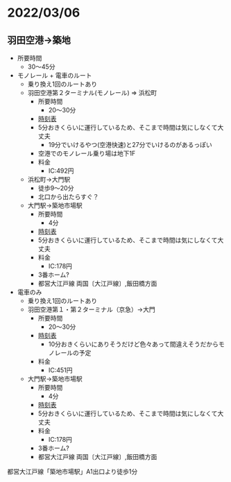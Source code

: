 # 2022/03/06

## 羽田空港→築地

- 所要時間
  - 30～45分
- モノレール + 電車のルート
  - 乗り換え1回のルートあり
  - 羽田空港第２ターミナル(モノレール) ⇒ 浜松町
    - 所要時間
      - 20～30分
    - [時刻表](https://www.navitime.co.jp/diagram/depArrTimeList?hour=9&departure=00009397&arrival=00007843&line=00000783&date=2022-03-06&updown=0&trainType=)
    - 5分おきくらいに運行しているため、そこまで時間は気にしなくて大丈夫
      - 19分でいけるやつ(空港快速)と27分でいけるのがあるっぽい
    - 空港でのモノレール乗り場は地下1F
    - 料金
      - IC:492円
  - 浜松町→大門駅
    - 徒歩9～20分
    - 北口から出たらすぐ？
  - 大門駅→築地市場駅
    - 所要時間
      - 4分
    - [時刻表](https://www.navitime.co.jp/diagram/depArrTimeList?hour=9&departure=00005767&arrival=00009221&line=00000792&date=2022-03-06&updown=0&trainType=)
    - 5分おきくらいに運行しているため、そこまで時間は気にしなくて大丈夫
    - 料金
      - IC:178円
    - 3番ホーム?
    - 都営大江戸線 両国〔大江戸線〕,飯田橋方面
- 電車のみ
  - 乗り換え1回のルートあり
  - 羽田空港第１・第２ターミナル（京急）→大門
    - 所要時間
      - 20～30分
    - [時刻表](https://www.jorudan.co.jp/time/eki_%E7%BE%BD%E7%94%B0%E7%A9%BA%E6%B8%AF%E7%AC%AC%EF%BC%91%E3%83%BB%E7%AC%AC%EF%BC%92%E3%82%BF%E3%83%BC%E3%83%9F%E3%83%8A%E3%83%AB_%E4%BA%AC%E6%80%A5%E7%A9%BA%E6%B8%AF%E7%B7%9A.html?Dym=202203&Ddd=06&Dhh=10&Dmn=12)
      - 10分おきくらいにありそうだけど色々あって間違えそうだからモノレールの予定
    - 料金
      - IC:451円
  - 大門駅→築地市場駅
    - 所要時間
      - 4分
    - [時刻表](https://www.navitime.co.jp/diagram/depArrTimeList?hour=9&departure=00005767&arrival=00009221&line=00000792&date=2022-03-06&updown=0&trainType=)
    - 5分おきくらいに運行しているため、そこまで時間は気にしなくて大丈夫
    - 料金
      - IC:178円
    - 3番ホーム?
    - 都営大江戸線 両国〔大江戸線〕,飯田橋方面

都営大江戸線「築地市場駅」A1出口より徒歩1分
